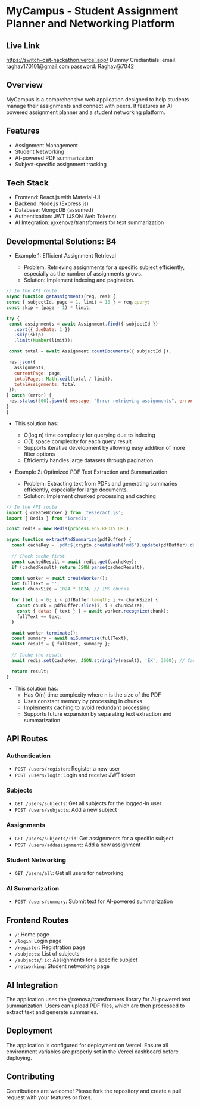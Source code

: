 # MyCampus - Student Assignment Planner and Networking Platform

## Live Link
https://switch-csit-hackathon.vercel.app/
Dummy Crediantials:
email: raghav170101@gmail.com
password: Raghav@7042

## Overview

MyCampus is a comprehensive web application designed to help students manage their assignments and connect with peers. It features an AI-powered assignment planner and a student networking platform.

## Features

- Assignment Management
- Student Networking
- AI-powered PDF summarization
- Subject-specific assignment tracking

## Tech Stack

- Frontend: React.js with Material-UI
- Backend: Node.js (Express.js)
- Database: MongoDB (assumed)
- Authentication: JWT (JSON Web Tokens)
- AI Integration: @xenova/transformers for text summarization

## Developmental Solutions: B4

- Example 1: Efficient Assignment Retrieval

    - Problem: Retrieving assignments for a specific subject efficiently, especially as the number of assignments grows.
    - Solution: Implement indexing and pagination.

```javascript
// In the API route
async function getAssignments(req, res) {
const { subjectId, page = 1, limit = 10 } = req.query;
const skip = (page - 1) * limit;

try {
 const assignments = await Assignment.find({ subjectId })
   .sort({ dueDate: 1 })
   .skip(skip)
   .limit(Number(limit));

 const total = await Assignment.countDocuments({ subjectId });

 res.json({
   assignments,
   currentPage: page,
   totalPages: Math.ceil(total / limit),
   totalAssignments: total
 });
} catch (error) {
 res.status(500).json({ message: "Error retrieving assignments", error: error.message });
}
}
```
- This solution has:
    - O(log n) time complexity for querying due to indexing
    - O(1) space complexity for each query result
    - Supports iterative development by allowing easy addition of more filter options
    - Efficiently handles large datasets through pagination


- Example 2: Optimized PDF Text Extraction and Summarization

    - Problem: Extracting text from PDFs and generating summaries efficiently, especially for large documents.
    - Solution: Implement chunked processing and caching

```javascript
// In the API route
import { createWorker } from 'tesseract.js';
import { Redis } from 'ioredis';

const redis = new Redis(process.env.REDIS_URL);

async function extractAndSummarize(pdfBuffer) {
  const cacheKey = `pdf:${crypto.createHash('md5').update(pdfBuffer).digest('hex')}`;
  
  // Check cache first
  const cachedResult = await redis.get(cacheKey);
  if (cachedResult) return JSON.parse(cachedResult);

  const worker = await createWorker();
  let fullText = '';
  const chunkSize = 1024 * 1024; // 1MB chunks

  for (let i = 0; i < pdfBuffer.length; i += chunkSize) {
    const chunk = pdfBuffer.slice(i, i + chunkSize);
    const { data: { text } } = await worker.recognize(chunk);
    fullText += text;
  }

  await worker.terminate();
  const summary = await aiSummarize(fullText);
  const result = { fullText, summary };
  
  // Cache the result
  await redis.set(cacheKey, JSON.stringify(result), 'EX', 3600); // Cache for 1 hour

  return result;
}
```
- This solution has:
    - Has O(n) time complexity where n is the size of the PDF
    - Uses constant memory by processing in chunks
    - Implements caching to avoid redundant processing
    - Supports future expansion by separating text extraction and summarization



## API Routes

### Authentication

- `POST /users/register`: Register a new user
- `POST /users/login`: Login and receive JWT token

### Subjects

- `GET /users/subjects`: Get all subjects for the logged-in user
- `POST /users/subjects`: Add a new subject

### Assignments

- `GET /users/subjects/:id`: Get assignments for a specific subject
- `POST /users/addassignment`: Add a new assignment

### Student Networking

- `GET /users/all`: Get all users for networking

### AI Summarization

- `POST /users/summary`: Submit text for AI-powered summarization

## Frontend Routes

- `/`: Home page
- `/login`: Login page
- `/register`: Registration page
- `/subjects`: List of subjects
- `/subjects/:id`: Assignments for a specific subject
- `/networking`: Student networking page

## AI Integration

The application uses the @xenova/transformers library for AI-powered text summarization. Users can upload PDF files, which are then processed to extract text and generate summaries.

## Deployment

The application is configured for deployment on Vercel. Ensure all environment variables are properly set in the Vercel dashboard before deploying.

## Contributing

Contributions are welcome! Please fork the repository and create a pull request with your features or fixes.

